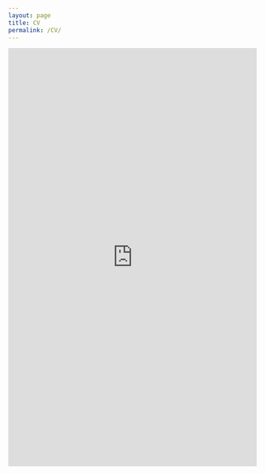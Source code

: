 ```yaml
---
layout: page
title: CV
permalink: /CV/
---
```

<embed src="https://mckellardw.github.io/pdfs/CV_DavidMcKellar.pdf" type="application/pdf" width="100%" height="850px"/>

